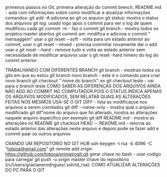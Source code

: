 primeiros passos no Git, primeira alteração do commit
brench, README.md - aula com informações sobre como modificar e atualizar informações 
comandos:
git add -A adiciona ao git os arquivo 
git status: mostra o status dos arquivos
git log: usado logo apos o commit para ver o log de quem modificou cada
git commit -m - faz o commit
git branch - mostra todos os projetos master abertos
git commit am: modifica e adicona o commit " mensaggem"
usar o git reset --soft - volta para um estado anterior ao commit, 
usar o git reset --mixed - precisa commitar novamente dar o add
usar o git reset --hard - remove tudo e volta ao estado anterior sem necessidade de modificar arquivos
usar o git reset -hard nimero do log do commt enterior

TRABALHANDO COM DIFERENTES BRANCH
git branch - mostrao todos os gits em que eu estou
git branch novo branch - este é o comando para criar novo branch
git checkout " nome do branch". ex git checkout teste - vai para o branch teste
COMO SABER AS DIFERENÇAS DOS ARQUIVOS AINDA NÃO ADD AO COMMIT NO COMPUTADOR
POIS O STATUS INDICA APENAS OS ARQUIVOS MODIFICADOS, SEM RELATAR QUAIS AS ALTERAÇÕES FEITAS NOS MESMOS
USA-SE O GIT DIFF - lista as modificaçoe nos arquivos a serem comitados
git diff --name-only - mostra qual o arquivo modificado
git dif"nome do arquivo que foi alterado, mostra as alterações naquele arquivo especifico
por exemplo git diff README.md - mostra as alterações no README
git chackout HEAD -- README.md - retorna ao estado anterior das alterações neste arquivo e depois pode se fazer add e commit paar os outros arquivos
 
 CRANDO UM REPOSITORIO NO GIT HUB
ssh-keygen -t rsa -b 4096 -C "totpoa@gmail.com"
git remote add origin https://github.com/totpoa/primeirogit.git
gerar chave  no bash - usar codigo
para carregar
git push -u origin master
 chave do repositorio
 (/c/Users/gracianerodrigues/.ssh/id_rsa):
 COMO ATUALIZAR ALTERAÇÕES DO PC PARA O GIT
 

